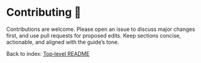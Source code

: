 # Contributing 🤝

Contributions are welcome. Please open an issue to discuss major changes first, and use pull requests for proposed edits. Keep sections concise, actionable, and aligned with the guide’s tone.

Back to index: [Top‑level README](../README.md)
